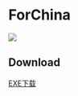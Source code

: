 # ForChina
 
![](https://raw.githubusercontent.com/w446108264/ForChina/master/output/show.png)
 

## Download

[EXE下载](https://raw.githubusercontent.com/w446108264/ForChina/master/output/ForChina.zip) 